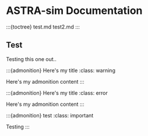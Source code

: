 # ASTRA-sim Documentation

:::{toctree}
test.md
test2.md
:::

## Test
Testing this one out..

:::{admonition} Here's my title
:class: warning

Here's my admonition content
:::

:::{admonition} Here's my title
:class: error

Here's my admonition content
:::

:::{admonition} test
:class: important

Testing
:::
